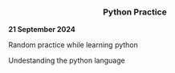 <h3 align="center">Python Practice</h3>

<b>21 September 2024</b>

<p>Random practice while learning python</p>

<p>Undestanding the python language</p>
